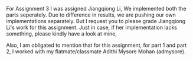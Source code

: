 For Assignment 3 I was assigned Jiangqiong Li, 
We implemented both the parts seperately. Due to difference in results, we are pushing our own implementations separately. 
But I request you to please grade Jiangqiong Li's work for this assignment. 
Just in case, if her implementation lacks something, please kindly have a look at mine, 

Also, I am obligated to mention that for this assignment, for part 1 and part 2, I worked with my flatmate/classmate Adithi Mysore Mohan (admysore). 
